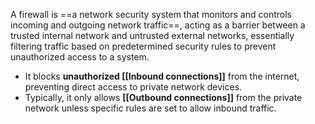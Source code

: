 
A firewall is ==a network security system that monitors and controls incoming and outgoing network traffic==, acting as a barrier between a trusted internal network and untrusted external networks, essentially filtering traffic based on predetermined security rules to prevent unauthorized access to a system.

- It blocks **unauthorized [[Inbound connections]]** from the internet, preventing direct access to private network devices.
- Typically, it only allows **[[Outbound connections]]** from the private network unless specific rules are set to allow inbound traffic.